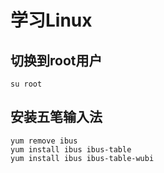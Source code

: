 # 学习Linux

## 切换到root用户
```shell
su root
```

## 安装五笔输入法
```shell
yum remove ibus
yum install ibus ibus-table
yum install ibus ibus-table-wubi
```

